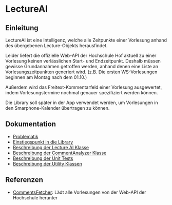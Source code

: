# LectureAI

## Einleitung

LectureAI ist eine Intelligenz,
welche alle Zeitpunkte einer Vorlesung anhand des übergebenen Lecture-Objekts herausfindet.

Leider liefert die offizielle Web-API der Hochschule Hof aktuell
zu einer Vorlesung keinen verlässlichen Start- und Endzeitpunkt.
Deshalb müssen gewisse Grundannahmen getroffen werden,
anhand denen eine Liste an Vorlesungszeitpunkten generiert wird.
(z.B. Die ersten WS-Vorlesungen beginnen am Montag nach dem 01.10.)

Außerdem wird das Freitext-Kommentarfeld einer Vorlesung ausgewertet,
indem Vorlesungstermine nochmal genauer spezifiziert werden können.

Die Library soll später in der App verwendet werden, um Vorlesungen in den Smarphone-Kalender übertragen zu können.

## Dokumentation

* [Problematik](Docs/Problem.md)
* [Einstiegspunkt in die Library](Docs/EntryPoint.md)
* [Beschreibung der Lecture AI Klasse](Docs/LectureAI.md)
* [Beschreibung der CommentAnalyzer Klasse](Docs/CommentAnalyzer.md)
* [Beschreibung der Unit Tests](Docs/Tests.md)
* [Beschreibung der Utility Klassen](Docs/Utils.md)

## Referenzen

* [CommentsFetcher](../CommentsFetcher/README.md): Lädt alle Vorlesungen von der Web-API der Hochschule herunter
